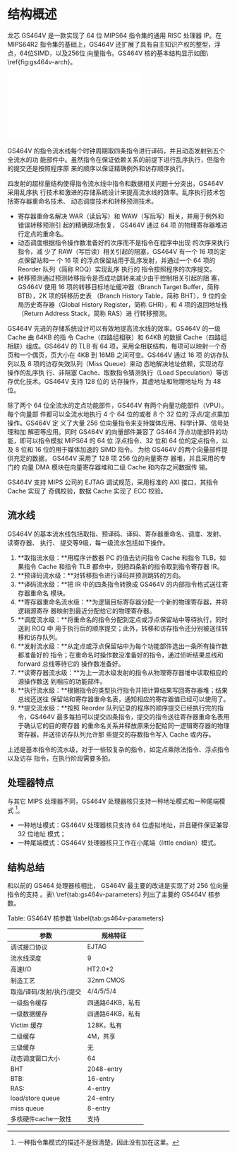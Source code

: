 结构概述
========

龙芯 GS464V 是一款实现了 64 位 MIPS64 指令集的通用 RISC 处理器 IP。在 MIPS64R2
指令集的基础上，GS464V 还扩展了具有自主知识产权的整型，浮点，64位SIMD，以及256位
向量指令。GS464V 核的基本结构显示如图\ \ref{fig:gs464v-arch}。

![龙芯 GS464V 核基本结构\label{fig:gs464v-arch}](../images/architecture-gs464v.pdf)

GS464V 的指令流水线每个时钟周期取四条指令进行译码，并且动态发射到五个全流水的功
能部件中。虽然指令在保证依赖关系的前提下进行乱序执行，但指令的提交还是按照程序原
来的顺序以保证精确例外和访存顺序执行。

四发射的超标量结构使得指令流水线中指令和数据相关问题十分突出，GS464V 采用乱序执
行技术和激进的存储系统设计来提高流水线的效率。乱序执行技术包括寄存器重命名技术、
动态调度技术和转移预测技术。

- 寄存器重命名解决 WAR（读后写）和 WAW（写后写）相关，并用于例外和错误转移预测引
  起的精确现场恢复， GS464V 通过 64 项 的物理寄存器堆进行定点的重命名。
- 动态调度根据指令操作数准备好的次序而不是指令在程序中出现 的次序来执行指令，减
  少了 RAW（写后读）相关引起的阻塞，GS464V 有一个 16 项的定点保留站和一 个 16 项
  的浮点保留站用于乱序发射，并通过一个 64 项的 Reorder 队列（简称 ROQ）实现乱序
  执行的 指令按照程序的次序提交。
- 转移预测通过预测转移指令是否成功跳转来减少由于控制相关引起的阻 塞，GS464V 使用
  16 项的转移目标地址缓冲器（Branch Target Buffer，简称 BTB），2K 项的转移历史表
  （Branch History Table，简称 BHT），9 位的全局历史寄存器（Global History
  Register，简称 GHR），和 4 项的返回地址栈（Return Address Stack，简称 RAS）进
  行转移预测。

GS464V 先进的存储系统设计可以有效地提高流水线的效率。GS464V 的一级 Cache 由 64KB
的指 令 Cache（四路组相联）和 64KB 的数据 Cache（四路组相联）组成。GS464V 的 TLB
有 64 项，采用全相联结构，每项可以映射一个奇页和一个偶页，页大小在 4KB 到 16MB
之间可变。GS464V 通过 16 项 的访存队列以及 8 项的访存失效队列（Miss Queue）来动
态地解决地址依赖，实现访存操作的乱序执 行、非阻塞 Cache、取数指令猜测执行（Load
Speculation）等访存优化技术。GS464V 支持 128 位的 访存操作，其虚地址和物理地址均
为 48 位。

除了两个 64 位全流水的定点功能部件，GS464V 有两个向量功能部件（VPU）。每个向量部
件都可以全流水地执行 4 个 64 位的或者 8 个 32 位的 浮点/定点乘加操作。GS464V 定
义了大量 256 位向量指令来支持媒体应用、科学计算、信号处理和加 解密等应用。同时
GS464V 的向量部件兼容了 GS464 浮点功能部件的功能，即可以指令模拟 MIPS64 的 64 位
浮点指令、32 位和 64 位的定点指令，以及 8 位和 16 位的用于媒体加速的 SIMD 指令。
为给 GS464V 的两个向量部件提供充足的数据， GS464V 采用了 128 项 256 位的向量寄存
器堆，并且采用的专门的 向量 DMA 模块在向量寄存器堆和二级 Cache 和内存之间数据传
输。

GS464V 支持 MIPS 公司的 EJTAG 调试规范，采用标准的 AXI 接口，其指令 Cache 实现了
奇偶校验，数据 Cache 实现了 ECC 校验。

流水线
------

GS464V 的基本流水线包括取指、预译码、译码、寄存器重命名、调度、发射、读寄存器、
执行、 提交等9级，每一级流水包括如下操作。

1. **取指流水级：**用程序计数器 PC 的值去访问指令 Cache 和指令 TLB，如果指令 Cache
   和指令 TLB 都命中，则把四条新的指令取到指令寄存器 IR。
1. **预译码流水级：**对转移指令进行译码并预测跳转的方向。
1. **译码流水级：**把 IR 中的四条指令转换成 GS464V 的内部指令格式送往寄存器重命名
   模块。
1. **寄存器重命名流水级：**为逻辑目标寄存器分配一个新的物理寄存器，并将逻辑源寄存
   器映射到最近分配给它的物理寄存器。
1. **调度流水级：**将重命名的指令分配到定点或浮点保留站中等待执行，同时送到 ROQ 中
   用于执行后的顺序提交；此外，转移和访存指令还分别被送往转移和访存队列。
1. **发射流水级：**从定点或浮点保留站中为每个功能部件选出一条所有操作数都准备好的
   指令；在重命名时操作数没准备好的指令，通过侦听结果总线和 forward 总线等待它的
   操作数准备好。
1. **读寄存器流水级：**为上一流水级发射的指令从物理寄存器堆中读取相应的源操作数送
   到相应的功能部件。
1. **执行流水级：**根据指令的类型执行指令并把计算结果写回寄存器堆；结果总线还送往
   保留站和寄存器重命名表，通知相应的寄存器值已经可以使用了。
1. **提交流水级：**按照 Reorder 队列记录的程序的顺序提交已经执行完的指令，GS464V
   最多每拍可以提交四条指令，提交的指令送往寄存器重命名表用于确认它的目的寄存器
   的重命名关系并释放原来分配给同一逻辑寄存器的物理寄存器，并送往访存队列允许那
   些提交的存数指令写入 Cache 或内存。

上述是基本指令的流水级，对于一些较复杂的指令，如定点乘除法指令、浮点指令以及访存
指令，在执行阶段需要多拍。

处理器特点
----------

与其它 MIPS 处理器不同，GS464V 处理器核只支持一种地址模式和一种尾端模式
[^note:instruction-set-mode]。

[^note:instruction-set-mode]: 一种指令集模式的描述不是很清楚，因此没有加在这里。

- 一种地址模式：GS464V 处理器核只支持 64 位虚拟地址，并且硬件保证兼容 32 位地址
  模式；
- 一种尾端模式：GS464V 处理器核只工作在小尾端（little endian）模式。

结构总结
--------

和以前的 GS464 处理器核相比， GS464V 最主要的改进是实现了对 256 位向量指令的支持
。表\ \ref{tab:gs464v-parameters} 列出了主要的 GS464V 核参数。

Table: GS464V 核参数 \label{tab:gs464v-parameters}

| 参数                      | 规格特征            |
| ------------------------- | ------------------- |
| 调试接口协议              | EJTAG               |
| 流水线深度                | 9                   |
| 高速I/O                   | HT2.0\*2            |
| 制造工艺                  | 32nm CMOS           |
| 取指/译码/发射/执行/提交  | 4/4/5/5/4           |
| 一级指令缓存              | 四通路64KB，私有    |
| 一级数据缓存              | 四通路64KB，私有    |
| Victim 缓存               | 128K，私有          |
| 二级缓存                  | 4M，共享            |
| 三级缓存                  | 无                  |
| 动态调度窗口大小          | 64                  |
| BHT                       | 2048-entry          |
| BTB:                      | 16-entry            |
| RAS:                      | 4-entry             |
| load/store queue          | 24-entry            |
| miss queue                | 8-entry             |
| 多核硬件cache一致性       | 支持                |

